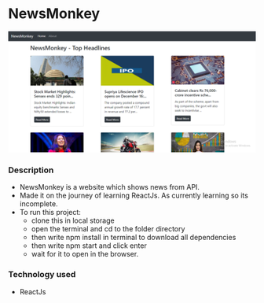 # NewsMonkey
![Thumbnail](https://github.com/kunalbafna3/NewsMonkey/blob/main/homepage.PNG)

### Description
- NewsMonkey is a website which shows news from API.
- Made it on the journey of learning ReactJs. As currently learning so its incomplete.
- To run this project:
  * clone this in local storage
  * open the terminal and cd to the folder directory
  * then write npm install in terminal to download all dependencies
  * then write npm start and click enter
  * wait for it to open in the browser.

### Technology used
- ReactJs

